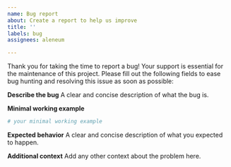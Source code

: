 ```yaml
---
name: Bug report
about: Create a report to help us improve
title: ''
labels: bug
assignees: aleneum

---
```


Thank you for taking the time to report a bug! Your support is essential for the maintenance of this project. Please fill out the following fields to ease bug hunting and resolving this issue as soon as possible:

**Describe the bug**
A clear and concise description of what the bug is.

**Minimal working example**

```python
# your minimal working example
```

**Expected behavior**
A clear and concise description of what you expected to happen.

**Additional context**
Add any other context about the problem here.
